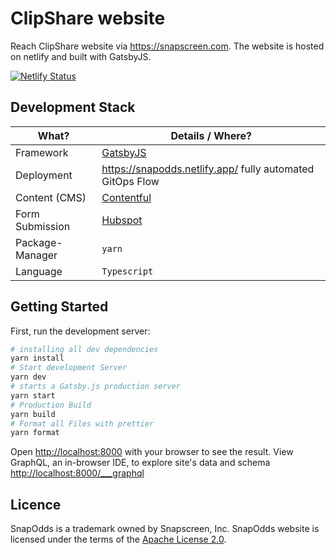 # ClipShare website

Reach ClipShare website via https://snapscreen.com.
The website is hosted on netlify and built with GatsbyJS.

[![Netlify Status](https://api.netlify.com/api/v1/badges/ee345116-dce6-4643-bc59-8c514b5a6ce1/deploy-status)](https://app.netlify.com/sites/snapodds/deploys)

## Development Stack

| What?           | Details / Where?                                          |
| --------------- | --------------------------------------------------------- |
| Framework       | [GatsbyJS](https://www.gatsbyjs.com/)                     |
| Deployment      | https://snapodds.netlify.app/ fully automated GitOps Flow |
| Content (CMS)   | [Contentful](https://app.contentful.com/)                 |
| Form Submission | [Hubspot](https://hubspot.com/)                           |
| Package-Manager | `yarn`                                                    |
| Language        | `Typescript`                                              |

## Getting Started

First, run the development server:

```bash
# installing all dev dependencies
yarn install
# Start development Server
yarn dev
# starts a Gatsby.js production server
yarn start
# Production Build
yarn build
# Format all Files with prettier
yarn format

```

Open [http://localhost:8000](http://localhost:8000) with your browser to see the result.
View GraphQL, an in-browser IDE, to explore site's data and schema [http://localhost:8000/\_\_\_graphql](http://localhost:8000/___graphql)

## Licence

SnapOdds is a trademark owned by Snapscreen, Inc.
SnapOdds website is licensed under the terms of the [Apache License 2.0](LICENSE).
